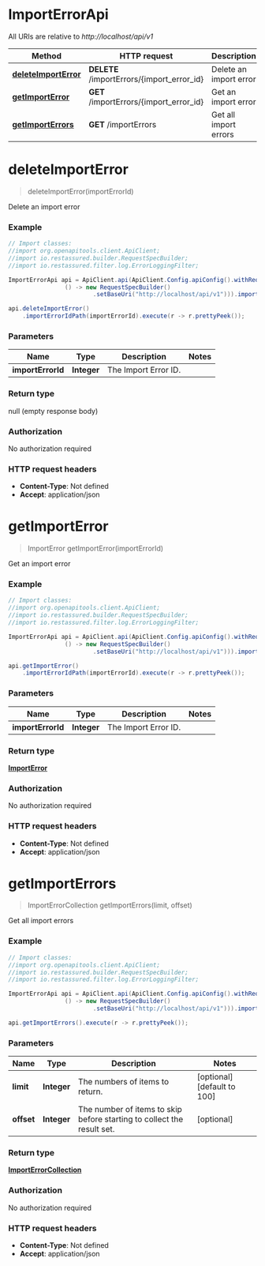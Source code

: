 # ImportErrorApi

All URIs are relative to *http://localhost/api/v1*

Method | HTTP request | Description
------------- | ------------- | -------------
[**deleteImportError**](ImportErrorApi.md#deleteImportError) | **DELETE** /importErrors/{import_error_id} | Delete an import error
[**getImportError**](ImportErrorApi.md#getImportError) | **GET** /importErrors/{import_error_id} | Get an import error
[**getImportErrors**](ImportErrorApi.md#getImportErrors) | **GET** /importErrors | Get all import errors


<a name="deleteImportError"></a>
# **deleteImportError**
> deleteImportError(importErrorId)

Delete an import error

### Example
```java
// Import classes:
//import org.openapitools.client.ApiClient;
//import io.restassured.builder.RequestSpecBuilder;
//import io.restassured.filter.log.ErrorLoggingFilter;

ImportErrorApi api = ApiClient.api(ApiClient.Config.apiConfig().withReqSpecSupplier(
                () -> new RequestSpecBuilder()
                        .setBaseUri("http://localhost/api/v1"))).importError();

api.deleteImportError()
    .importErrorIdPath(importErrorId).execute(r -> r.prettyPeek());
```

### Parameters

Name | Type | Description  | Notes
------------- | ------------- | ------------- | -------------
 **importErrorId** | **Integer**| The Import Error ID. |

### Return type

null (empty response body)

### Authorization

No authorization required

### HTTP request headers

 - **Content-Type**: Not defined
 - **Accept**: application/json

<a name="getImportError"></a>
# **getImportError**
> ImportError getImportError(importErrorId)

Get an import error

### Example
```java
// Import classes:
//import org.openapitools.client.ApiClient;
//import io.restassured.builder.RequestSpecBuilder;
//import io.restassured.filter.log.ErrorLoggingFilter;

ImportErrorApi api = ApiClient.api(ApiClient.Config.apiConfig().withReqSpecSupplier(
                () -> new RequestSpecBuilder()
                        .setBaseUri("http://localhost/api/v1"))).importError();

api.getImportError()
    .importErrorIdPath(importErrorId).execute(r -> r.prettyPeek());
```

### Parameters

Name | Type | Description  | Notes
------------- | ------------- | ------------- | -------------
 **importErrorId** | **Integer**| The Import Error ID. |

### Return type

[**ImportError**](ImportError.md)

### Authorization

No authorization required

### HTTP request headers

 - **Content-Type**: Not defined
 - **Accept**: application/json

<a name="getImportErrors"></a>
# **getImportErrors**
> ImportErrorCollection getImportErrors(limit, offset)

Get all import errors

### Example
```java
// Import classes:
//import org.openapitools.client.ApiClient;
//import io.restassured.builder.RequestSpecBuilder;
//import io.restassured.filter.log.ErrorLoggingFilter;

ImportErrorApi api = ApiClient.api(ApiClient.Config.apiConfig().withReqSpecSupplier(
                () -> new RequestSpecBuilder()
                        .setBaseUri("http://localhost/api/v1"))).importError();

api.getImportErrors().execute(r -> r.prettyPeek());
```

### Parameters

Name | Type | Description  | Notes
------------- | ------------- | ------------- | -------------
 **limit** | **Integer**| The numbers of items to return. | [optional] [default to 100]
 **offset** | **Integer**| The number of items to skip before starting to collect the result set. | [optional]

### Return type

[**ImportErrorCollection**](ImportErrorCollection.md)

### Authorization

No authorization required

### HTTP request headers

 - **Content-Type**: Not defined
 - **Accept**: application/json

